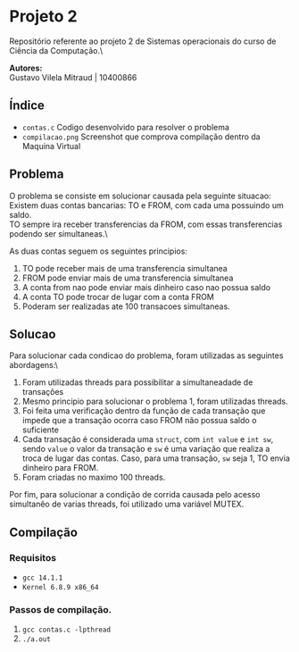 # Projeto 2 

Repositório referente ao projeto 2 de Sistemas operacionais do curso de Ciência da Computação.\

**Autores:**\
Gustavo Vilela Mitraud | 10400866

## Índice

- `contas.c` Codigo desenvolvido para resolver o problema 
- `compilacao.png` Screenshot que comprova compilação dentro da Maquina Virtual

## Problema 

O problema se consiste em solucionar causada pela seguinte situacao:\
Existem duas contas bancarias: TO e FROM, com cada uma possuindo um saldo.\
TO sempre ira receber transferencias da FROM, com essas transferencias podendo ser simultaneas.\

As duas contas seguem os seguintes principios:
1. TO pode receber mais de uma transferencia simultanea
2. FROM pode enviar mais de uma transferencia simultanea
3. A conta from nao pode enviar mais dinheiro caso nao possua saldo
4. A conta TO pode trocar de lugar com a conta FROM
5. Poderam ser realizadas ate 100 transacoes simultaneas.

## Solucao

Para solucionar cada condicao do problema, foram utilizadas as seguintes abordagens:\

1. Foram utilizadas threads para possibilitar a simultaneadade de transações 
2. Mesmo principio para solucionar o problema 1, foram utilizadas threads.
3. Foi feita uma verificação dentro da função de cada transação que impede que a transação ocorra caso FROM não possua saldo o suficiente
4. Cada transação é considerada uma `struct`, com `int value` e `int sw`, sendo `value` o valor da transação e `sw` é uma variação que realiza a troca de lugar das contas. Caso, para uma transação, `sw` seja 1, TO envia dinheiro para FROM.
5. Foram criadas no maximo 100 threads.

Por fim, para solucionar a condição de corrida causada pelo acesso simultanêo de varias threads, foi utilizado uma variável MUTEX.

## Compilação  

### Requisitos

- `gcc 14.1.1`
- `Kernel 6.8.9 x86_64`

### Passos de compilação.

1. `gcc contas.c -lpthread`
2. `./a.out`





